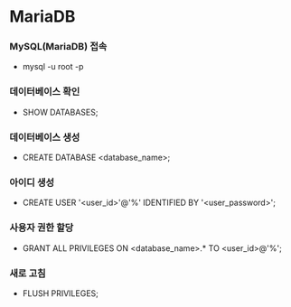 # MariaDB

### MySQL(MariaDB) 접속

  - mysql -u root -p

### 데이터베이스 확인

  - SHOW DATABASES;

### 데이터베이스 생성

  - CREATE DATABASE <database_name>;

### 아이디 생성

  - CREATE USER '<user_id>'@'%' IDENTIFIED BY '<user_password>';

### 사용자 권한 할당

  - GRANT ALL PRIVILEGES ON <database_name>.* TO <user_id>@'%';

### 새로 고침

  - FLUSH PRIVILEGES;
